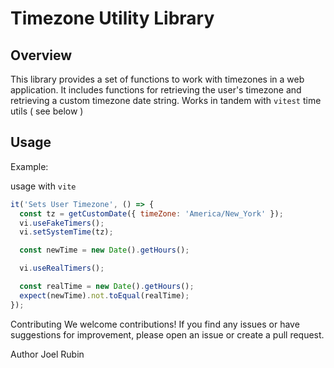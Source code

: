 # Timezone Utility Library

## Overview

This library provides a set of functions to work with timezones in a web application. It includes functions for retrieving the user's timezone and retrieving a custom timezone date string. Works in tandem with `vitest` time utils ( see below )

## Usage

Example:

usage with `vite`

```javascript
it('Sets User Timezone', () => {
  const tz = getCustomDate({ timeZone: 'America/New_York' });
  vi.useFakeTimers();
  vi.setSystemTime(tz);

  const newTime = new Date().getHours();

  vi.useRealTimers();

  const realTime = new Date().getHours();
  expect(newTime).not.toEqual(realTime);
});
```

Contributing
We welcome contributions! If you find any issues or have suggestions for improvement, please open an issue or create a pull request.

Author
Joel Rubin
